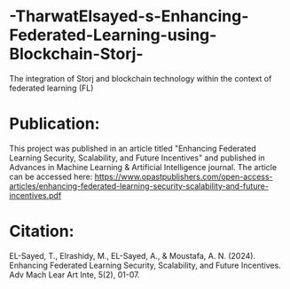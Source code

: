 # -TharwatElsayed-s-Enhancing-Federated-Learning-using-Blockchain-Storj-
The integration of Storj and blockchain technology within the context of federated learning (FL)

# Publication:
This project was published in an article titled "Enhancing Federated Learning Security, Scalability, and Future Incentives" and published in Advances in Machine Learning & Artificial Intelligence journal.
The article can be accessed here:
https://www.opastpublishers.com/open-access-articles/enhancing-federated-learning-security-scalability-and-future-incentives.pdf

# Citation:
EL-Sayed, T., Elrashidy, M., EL-Sayed, A., & Moustafa, A. N. (2024). Enhancing Federated Learning Security, 
Scalability, and Future Incentives. Adv Mach Lear Art Inte, 5(2), 01-07.
